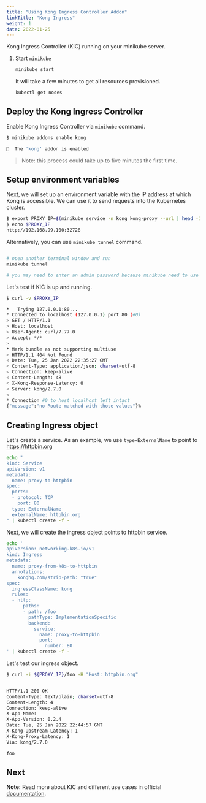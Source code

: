 ```yaml
---
title: "Using Kong Ingress Controller Addon"
linkTitle: "Kong Ingress"
weight: 1
date: 2022-01-25
---
```

Kong Ingress Controller (KIC) running on your minikube server.

1. Start `minikube`

   ```bash
   minikube start
   ```

   It will take a few minutes to get all resources provisioned.

   ```bash
   kubectl get nodes
   ```

## Deploy the Kong Ingress Controller

Enable Kong Ingress Controller via `minikube` command.

```bash
$ minikube addons enable kong

🌟  The 'kong' addon is enabled
```

> Note: this process could take up to five minutes the first time.

## Setup environment variables

Next, we will set up an environment variable with the IP address at which
Kong is accessible.
We can use it to send requests into the Kubernetes cluster.

```bash
$ export PROXY_IP=$(minikube service -n kong kong-proxy --url | head -1)
$ echo $PROXY_IP
http://192.168.99.100:32728
```

Alternatively, you can use `minikube tunnel` command.

```bash

# open another terminal window and run
minikube tunnel

# you may need to enter an admin password because minikube need to use ports 80 and 443 
```

Let's test if KIC is up and running.

```bash
$ curl -v $PROXY_IP

*   Trying 127.0.0.1:80...
* Connected to localhost (127.0.0.1) port 80 (#0)
> GET / HTTP/1.1
> Host: localhost
> User-Agent: curl/7.77.0
> Accept: */*
>
* Mark bundle as not supporting multiuse
< HTTP/1.1 404 Not Found
< Date: Tue, 25 Jan 2022 22:35:27 GMT
< Content-Type: application/json; charset=utf-8
< Connection: keep-alive
< Content-Length: 48
< X-Kong-Response-Latency: 0
< Server: kong/2.7.0
<
* Connection #0 to host localhost left intact
{"message":"no Route matched with those values"}%
````

## Creating Ingress object

Let's create a service.
As an example, we use `type=ExternalName` to point to https://httpbin.org

```bash
echo "
kind: Service
apiVersion: v1
metadata:
  name: proxy-to-httpbin
spec:
  ports:
  - protocol: TCP
    port: 80
  type: ExternalName
  externalName: httpbin.org
" | kubectl create -f -
```

Next, we will create the ingress object points to httpbin service.

```bash
echo '
apiVersion: networking.k8s.io/v1
kind: Ingress
metadata:
  name: proxy-from-k8s-to-httpbin
  annotations:
    konghq.com/strip-path: "true"
spec:
  ingressClassName: kong
  rules:
  - http:
      paths:
      - path: /foo
        pathType: ImplementationSpecific
        backend:
          service:
            name: proxy-to-httpbin
            port:
              number: 80
' | kubectl create -f -
```

Let's test our ingress object.

```bash
$ curl -i ${PROXY_IP}/foo -H "Host: httpbin.org"


HTTP/1.1 200 OK
Content-Type: text/plain; charset=utf-8
Content-Length: 4
Connection: keep-alive
X-App-Name:
X-App-Version: 0.2.4
Date: Tue, 25 Jan 2022 22:44:57 GMT
X-Kong-Upstream-Latency: 1
X-Kong-Proxy-Latency: 1
Via: kong/2.7.0

foo
```

## Next

**Note:** Read more about KIC and different use cases in official
[documentation](https://docs.konghq.com/kubernetes-ingress-controller/2.1.x/guides/overview/).
